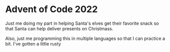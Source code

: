 # Advent of Code 2022

Just me doing my part in helping Santa's elves get their favorite snack so that Santa can help deliver presents on Christmass.

Also, just me programming this in multiple languages so that I can practice a bit. I've gotten a little rusty

